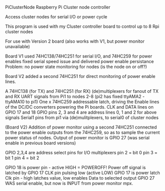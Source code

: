 PiClusterNode
Raspberry Pi Cluster node controller

Access cluster nodes for serial I/O or power cycle

This program is used with my Cluster controller board to control up to 8 Rpi cluster nodes

For use with Version 2 board (also works with V1, but power monitor unavailable)

Board V1 used 74HC138/74HC251 for serial I/O, and 74HC259 for power enables
fixed serial speed issue and delivered power enable persistance
Problem: no power state monitoring for nodes (is the node on or off?)

Board V2 added a second 74HC251 for direct monitoring of power enable lines.


A 74HC138 (for TX) and 74HC251 (for RX) (de)multiplexers for fanout of TX and RX UART signals
from Pi1 to nodes 2-8 (pi2 has fixed ttyAMA2 - ttyAMA10 to pi1)
One x 74HC259 addressable latch, driving the Enable lines of the DC/DC
converters powering the Pi boards. CLK and DATA lines on GPIO 17 and 18
GPIO pins 2, 3 and 4 are address lines 0, 1 and 2 for above signals
Serial1 pins from pi1 via (de)mulitplexers, to serial0 of cluster nodes

(Board V2) Addition of power monitor using a second 74HC251 connected to the power enable
outputs from the 74HC259, so as to sample the current power status of nodes.
Output of power monitor is GPIO 27 (was serial enable in previous board versions)

GPIO 2,3,4 are address select pins for I/O multiplexers
pin 2 = bit 0
pin 3 = bit 1
pin 4 = bit 2

GPIO 18 is power pin -  active HIGH = POWEROFF!
Power off signal is latched by GPIO 17 CLK pin pulsing low (active LOW)
GPIO 17 is power latch Clk pin - high latches value, low enables Data to selected output
GPIO 27 WAS serial enable, but now is INPUT from power monitor mpx.


